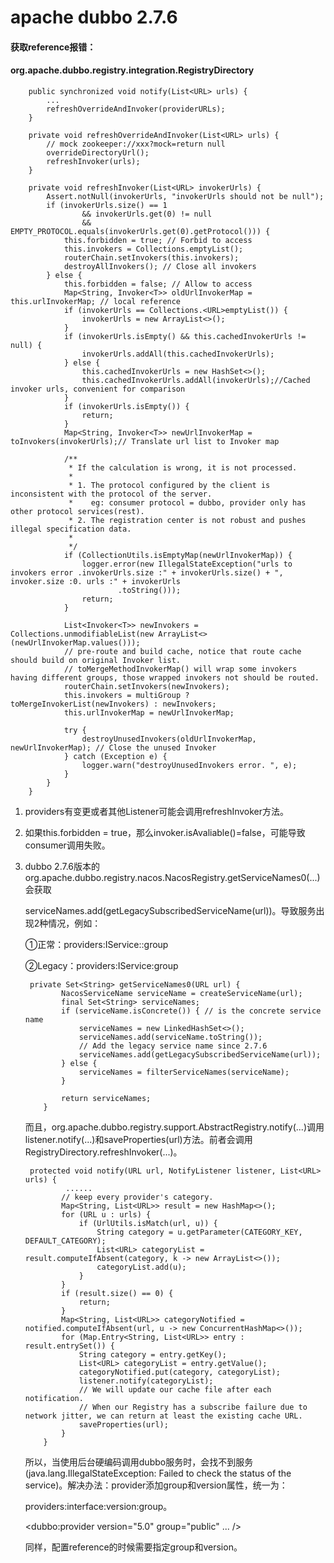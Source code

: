 # apache dubbo 2.7.6

#### 获取reference报错：

#### org.apache.dubbo.registry.integration.RegistryDirectory

```
	public synchronized void notify(List<URL> urls) {
       	...
        refreshOverrideAndInvoker(providerURLs);
    }
    
    private void refreshOverrideAndInvoker(List<URL> urls) {
        // mock zookeeper://xxx?mock=return null
        overrideDirectoryUrl();
        refreshInvoker(urls);
    }
    
    private void refreshInvoker(List<URL> invokerUrls) {
        Assert.notNull(invokerUrls, "invokerUrls should not be null");
        if (invokerUrls.size() == 1
                && invokerUrls.get(0) != null
                && EMPTY_PROTOCOL.equals(invokerUrls.get(0).getProtocol())) {
            this.forbidden = true; // Forbid to access
            this.invokers = Collections.emptyList();
            routerChain.setInvokers(this.invokers);
            destroyAllInvokers(); // Close all invokers
        } else {
            this.forbidden = false; // Allow to access
            Map<String, Invoker<T>> oldUrlInvokerMap = this.urlInvokerMap; // local reference
            if (invokerUrls == Collections.<URL>emptyList()) {
                invokerUrls = new ArrayList<>();
            }
            if (invokerUrls.isEmpty() && this.cachedInvokerUrls != null) {
                invokerUrls.addAll(this.cachedInvokerUrls);
            } else {
                this.cachedInvokerUrls = new HashSet<>();
                this.cachedInvokerUrls.addAll(invokerUrls);//Cached invoker urls, convenient for comparison
            }
            if (invokerUrls.isEmpty()) {
                return;
            }
            Map<String, Invoker<T>> newUrlInvokerMap = toInvokers(invokerUrls);// Translate url list to Invoker map

            /**
             * If the calculation is wrong, it is not processed.
             *
             * 1. The protocol configured by the client is inconsistent with the protocol of the server.
             *    eg: consumer protocol = dubbo, provider only has other protocol services(rest).
             * 2. The registration center is not robust and pushes illegal specification data.
             *
             */
            if (CollectionUtils.isEmptyMap(newUrlInvokerMap)) {
                logger.error(new IllegalStateException("urls to invokers error .invokerUrls.size :" + invokerUrls.size() + ", invoker.size :0. urls :" + invokerUrls
                        .toString()));
                return;
            }

            List<Invoker<T>> newInvokers = Collections.unmodifiableList(new ArrayList<>(newUrlInvokerMap.values()));
            // pre-route and build cache, notice that route cache should build on original Invoker list.
            // toMergeMethodInvokerMap() will wrap some invokers having different groups, those wrapped invokers not should be routed.
            routerChain.setInvokers(newInvokers);
            this.invokers = multiGroup ? toMergeInvokerList(newInvokers) : newInvokers;
            this.urlInvokerMap = newUrlInvokerMap;

            try {
                destroyUnusedInvokers(oldUrlInvokerMap, newUrlInvokerMap); // Close the unused Invoker
            } catch (Exception e) {
                logger.warn("destroyUnusedInvokers error. ", e);
            }
        }
    }
```

1.  providers有变更或者其他Listener可能会调用refreshInvoker方法。

2. 如果this.forbidden = true，那么invoker.isAvaliable()=false，可能导致consumer调用失败。

3. dubbo 2.7.6版本的org.apache.dubbo.registry.nacos.NacosRegistry.getServiceNames0(...)会获取

   serviceNames.add(getLegacySubscribedServiceName(url))。导致服务出现2种情况，例如：

   ①正常：providers:IService::group

   ②Legacy：providers:IService:group

   ```
    private Set<String> getServiceNames0(URL url) {
           NacosServiceName serviceName = createServiceName(url);
           final Set<String> serviceNames;
           if (serviceName.isConcrete()) { // is the concrete service name
               serviceNames = new LinkedHashSet<>();
               serviceNames.add(serviceName.toString());
               // Add the legacy service name since 2.7.6
               serviceNames.add(getLegacySubscribedServiceName(url));
           } else {
               serviceNames = filterServiceNames(serviceName);
           }
   
           return serviceNames;
       }
   ```

   而且，org.apache.dubbo.registry.support.AbstractRegistry.notify(...)调用 listener.notify(...)和saveProperties(url)方法。前者会调用RegistryDirectory.refreshInvoker(...)。

   ```
    protected void notify(URL url, NotifyListener listener, List<URL> urls) {
         	......
           // keep every provider's category.
           Map<String, List<URL>> result = new HashMap<>();
           for (URL u : urls) {
               if (UrlUtils.isMatch(url, u)) {
                   String category = u.getParameter(CATEGORY_KEY, DEFAULT_CATEGORY);
                   List<URL> categoryList = result.computeIfAbsent(category, k -> new ArrayList<>());
                   categoryList.add(u);
               }
           }
           if (result.size() == 0) {
               return;
           }
           Map<String, List<URL>> categoryNotified = notified.computeIfAbsent(url, u -> new ConcurrentHashMap<>());
           for (Map.Entry<String, List<URL>> entry : result.entrySet()) {
               String category = entry.getKey();            
               List<URL> categoryList = entry.getValue();
               categoryNotified.put(category, categoryList);
               listener.notify(categoryList);
               // We will update our cache file after each notification.
               // When our Registry has a subscribe failure due to network jitter, we can return at least the existing cache URL.
               saveProperties(url);
           }
       }
   ```

   所以，当使用后台硬编码调用dubbo服务时，会找不到服务(java.lang.IllegalStateException: Failed to check the status of the service)。解决办法：provider添加group和version属性，统一为：
   
   providers:interface:version:group。
   
   <dubbo:provider   version="5.0" group="public" ... />
   
   同样，配置reference的时候需要指定group和version。
   
   